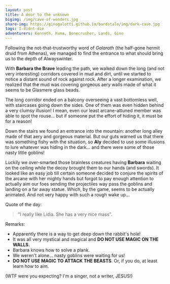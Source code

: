 ```yaml
---
layout: post
title: A door to the unknown
bigimg: /img/cave-of-wonders.jpg
share-img: https://ginogalotti.github.io/bardstale/img/dark-cave.jpg
tags: I-didnt-die
adventurers: Kenneth, Kuma, Bonecrusher, Lands, Gino
---
```


Following the not-that-trustworthy word of *Galarath* (the half-gone hermit druid from Athenas), we managed to find the entrance to what should bring us to the depth of Alwayswinter.

With **Barbara the Brave** leading the path, we walked down the long (and not very interesting) corridors covered in mud and dirt, until we started to notice a distant sound of rock against rock. After a longer examination, we realized that the mud was covering gorgeous aery walls made of what it seems to be Glasmere glass beads.

The long corridor ended on a balcony overseeing a vast bottomless well, with staircases going down the sides. One of them was even hidden behind a very clumsy illusion! I mean, even our least arcane-attuned member was able to spot the rouse... but if someone put the effort of hiding it, it must be for a reason!

Down the stairs we found an entrance into the mountain: another long alley made of that aery and gorgeous material. But our guts warned us that there was something fishy with the situation, so **Aly** decided to use some illusions to lure whatever was hiding in the dark... and there were some of those nasty little goblins!

Luckily we over-smarted those brainless creatures having **Barbara** waiting on the ceiling while the decoy brought them to our hands (and swords). It looked like an easy job till certain someone decided to conjure the spirits of the arcane with her mighty hands but forgot to pay enough attention to actually aim our foes sending the projectiles way pass the goblins and landing on a far away statue. Which, by the game, seems to be actually animated. And not very happy with such a rough wake up...

Quote of the day: 
> "I really like Lidia. She has a very nice mass". 

Remarks:

* Apparently there is a way to get deep down the rabbit's hole!
* It was all very mystical and magical and **DO NOT USE MAGIC ON THE WALLS**.
* Barbara knows how to solve a plank.
* We weren't alone... nasty goblins were waiting for us!
* **DO NOT USE MAGIC TO ATTACK THE BEASTS**. Or, if you do, at least learn how to aim.

(WTF were you expecting? I'm a singer, not a writer, JESUS!)
